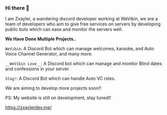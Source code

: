 ### Hi there 👋

I am Zxayler, a wandering discord developer working at WeVibin, we are a team of developers who aim to give free services on servers by developing public bots which can ease and monitor the servers well.

**We Have Done Multiple Projects..**

`WeVibin`: A Discord Bot which can manage welcomes, karaoke, and Auto Voice Channel Generator, and many more.

`__WeVibin Love__`: A Discord bot which can manage and monitor Blind dates and confessions in your server. 

`Slag!`: A Discord Bot which can handle Auto VC roles.

We are aiming to develop more projects soon!!


PS: My website is still on development, stay tuned!!

https://zxaylerdev.me/
